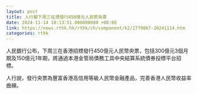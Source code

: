 ```yaml
---
layout: post
title: 人行擬下周三在港發行450億元人民幣央票
date: 2024-11-14 10:13:51.000000000 +08:00
link: https://news.rthk.hk/rthk/ch/component/k2/1779067-20241114.htm
categories: rthk
---
```


人民銀行公布，下周三在香港招標發行450億元人民幣央票，包括300億元3個月期及150億元1年期，將通過本港金管局債務工具中央結算系統債券投標平台招標。

人行說，發行央票為豐富香港高信用等級人民幣金融產品，完善香港人民幣收益率曲線。
